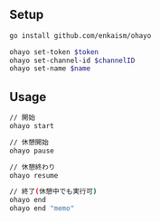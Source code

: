 ## Setup

```bash
go install github.com/enkaism/ohayo

ohayo set-token $token
ohayo set-channel-id $channelID
ohayo set-name $name
```

## Usage

```bash
// 開始
ohayo start

// 休憩開始
ohayo pause

// 休憩終わり
ohayo resume

// 終了(休憩中でも実行可)
ohayo end
ohayo end "memo"
```
